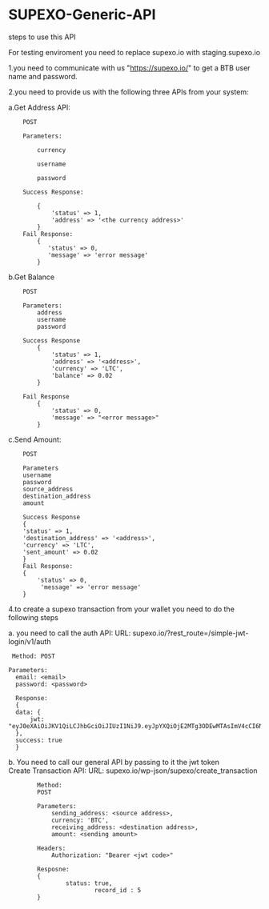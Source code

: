 # SUPEXO-Generic-API
steps to use this API

For testing enviroment you need to replace supexo.io with staging.supexo.io

1.you need to communicate with us "https://supexo.io/" to get a BTB user name and password.

2.you need to provide us with the following three APIs from your system:

  a.Get Address API:
  
        POST
	
        Parameters:
	
            currency
	    
            username
	    
            password
	    
        Success Response:
	
            {
                'status' => 1,
                'address' => '<the currency address>'	
            }	    
        Fail Response:	
            {
               'status' => 0,		
               'message' => 'error message'
            }	    
  
  b.Get Balance 
  
        POST	
	
        Parameters:
            address
            username
            password 
	    
        Success Response
            {
                'status' => 1,
                'address' => '<address>',
                'currency' => 'LTC',
                'balance' => 0.02
            }
	    
        Fail Response
            {
                'status' => 0,
                'message' => "<error message>"
            }
  
  c.Send Amount:
  
        POST
	
        Parameters
        username
        password
        source_address
        destination_address
        amount

        Success Response
        {
        'status' => 1,
        'destination_address' => '<address>',
        'currency' => 'LTC',
        'sent_amount' => 0.02
        }
        Fail Response:
        {
            'status' => 0,
             'message' => 'error message'
        }


4.to create a supexo transaction from your wallet you need to do the following steps 
  
  a. you need to call the auth API:
      URL: supexo.io/?rest_route=/simple-jwt-login/v1/auth
 
     Method: POST
    
    Parameters:
      email: <email>
      password: <password>
      
      Response:
      {
      data: {
          jwt:    "eyJ0eXAiOiJKV1QiLCJhbGciOiJIUzI1NiJ9.eyJpYXQiOjE2MTg3ODEwMTAsImV4cCI6NzYxODc4MTAxMCwiZW1haWwiOiJuYWxhd25laEBpdGdzb2Z0d2FyZS5jb20ifQ.rHkrV6eBFQ1VrXEQ_VVDBhBkXdajQfdXRL1MB0roMIo"
      },
      success: true
      }
  b. You need to call our general API by passing to it the jwt token  
			Create Transaction API:
			URL: supexo.io/wp-json/supexo/create_transaction
			
			Method:
			POST
			
			Parameters:
				sending_address: <source address>,
				currency: 'BTC',
				receiving_address: <destination address>,
				amount: <sending amount>
			
			Headers:
				Authorization: "Bearer <jwt code>"
			
			Resposne:
			{
					status: true,
    				        record_id : 5
			}
